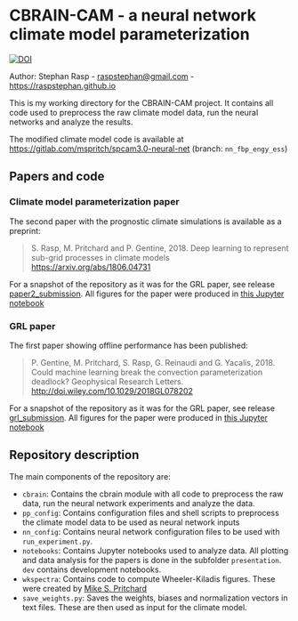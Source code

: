 # CBRAIN-CAM - a neural network climate model parameterization

[![DOI](https://zenodo.org/badge/DOI/10.5281/zenodo.1402384.svg)](https://doi.org/10.5281/zenodo.1402384)

Author: Stephan Rasp - <raspstephan@gmail.com> - https://raspstephan.github.io

This is my working directory for the CBRAIN-CAM project. It contains all code used to preprocess the raw climate model data, run the neural networks and analyze the results.

The modified climate model code is available at https://gitlab.com/mspritch/spcam3.0-neural-net (branch: `nn_fbp_engy_ess`)

## Papers and code

### Climate model parameterization paper

The second paper with the prognostic climate simulations is available as a preprint:
> S. Rasp, M. Pritchard and P. Gentine, 2018.
> Deep learning to represent sub-grid processes in climate models
> https://arxiv.org/abs/1806.04731

For a snapshot of the repository as it was for the GRL paper, see release [paper2_submission](https://github.com/raspstephan/CBRAIN-CAM/releases/tag/paper2_submission). All figures for the paper were produced in [this Jupyter notebook](https://github.com/raspstephan/CBRAIN-CAM/blob/master/notebooks/presentation/paper2.ipynb)


### GRL paper

The first paper showing offline performance has been published: 
> P. Gentine, M. Pritchard, S. Rasp, G. Reinaudi and G. Yacalis, 2018. 
> Could machine learning break the convection parameterization deadlock? 
> Geophysical Research Letters. http://doi.wiley.com/10.1029/2018GL078202

For a snapshot of the repository as it was for the GRL paper, see release [grl_submission](https://github.com/raspstephan/CBRAIN-CAM/releases/tag/grl_submission). All figures for the paper were produced in [this Jupyter notebook](https://github.com/raspstephan/CBRAIN-CAM/blob/master/notebooks/presentation/grl_paper.ipynb)

## Repository description

The main components of the repository are:

- `cbrain`: Contains the cbrain module with all code to preprocess the raw data, run the neural network experiments and analyze the data.
- `pp_config`: Contains configuration files and shell scripts to preprocess the climate model data to be used as neural network inputs
- `nn_config`: Contains neural network configuration files to be used with `run_experiment.py`.
- `notebooks`: Contains Jupyter notebooks used to analyze data. All plotting and data analysis for the papers is done in the subfolder `presentation`. `dev` contains development notebooks.
- `wkspectra`: Contains code to compute Wheeler-Kiladis figures. These were created by [Mike S. Pritchard](http://sites.uci.edu/pritchard/)
- `save_weights.py`: Saves the weights, biases and normalization vectors in text files. These are then used as input for the climate model.

